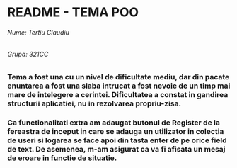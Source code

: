 # README - TEMA POO

###### Nume: Tertiu Claudiu
###### Grupa: 321CC
### Tema a fost una cu un nivel de dificultate mediu, dar din pacate enuntarea a fost una slaba intrucat a fost nevoie de un timp mai mare de intelegere a cerintei. Dificultatea a constat in gandirea structurii aplicatiei, nu in rezolvarea propriu-zisa. 
### Ca functionalitati extra am adaugat butonul de Register de la fereastra de inceput in care se adauga un utilizator in colectia de useri si logarea se face apoi din tasta enter de pe orice field de text. De asemenea, m-am asigurat ca va fi afisata un mesaj de eroare in functie de situatie.